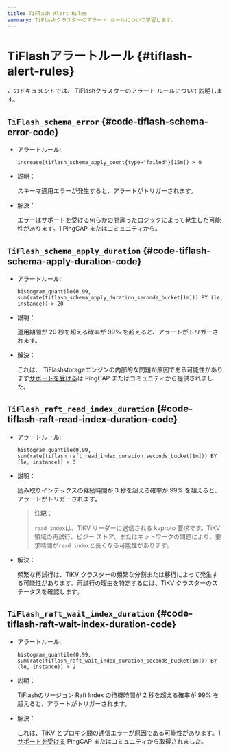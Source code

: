 ```yaml
---
title: TiFlash Alert Rules
summary: TiFlashクラスターのアラート ルールについて学習します。
---
```


# TiFlashアラートルール {#tiflash-alert-rules}

このドキュメントでは、 TiFlashクラスターのアラート ルールについて説明します。

## <code>TiFlash_schema_error</code> {#code-tiflash-schema-error-code}

-   アラートルール:

    `increase(tiflash_schema_apply_count{type="failed"}[15m]) > 0`

-   説明：

    スキーマ適用エラーが発生すると、アラートがトリガーされます。

-   解決：

    エラーは[サポートを受ける](/support.md)何らかの間違ったロジックによって発生した可能性があります。1 PingCAP またはコミュニティから。

## <code>TiFlash_schema_apply_duration</code> {#code-tiflash-schema-apply-duration-code}

-   アラートルール:

    `histogram_quantile(0.99, sum(rate(tiflash_schema_apply_duration_seconds_bucket[1m])) BY (le, instance)) > 20`

-   説明：

    適用期間が 20 秒を超える確率が 99% を超えると、アラートがトリガーされます。

-   解決：

    これは、 TiFlashstorageエンジンの内部的な問題が原因である可能性があります[サポートを受ける](/support.md)は PingCAP またはコミュニティから提供されました。

## <code>TiFlash_raft_read_index_duration</code> {#code-tiflash-raft-read-index-duration-code}

-   アラートルール:

    `histogram_quantile(0.99, sum(rate(tiflash_raft_read_index_duration_seconds_bucket[1m])) BY (le, instance)) > 3`

-   説明：

    読み取りインデックスの継続時間が 3 秒を超える確率が 99% を超えると、アラートがトリガーされます。

    > **注記：**
    >
    > `read index`は、TiKV リーダーに送信される kvproto 要求です。TiKV 領域の再試行、ビジー ストア、またはネットワークの問題により、要求時間が`read index`と長くなる可能性があります。

-   解決：

    頻繁な再試行は、TiKV クラスターの頻繁な分割または移行によって発生する可能性があります。再試行の理由を特定するには、TiKV クラスターのステータスを確認します。

## <code>TiFlash_raft_wait_index_duration</code> {#code-tiflash-raft-wait-index-duration-code}

-   アラートルール:

    `histogram_quantile(0.99, sum(rate(tiflash_raft_wait_index_duration_seconds_bucket[1m])) BY (le, instance)) > 2`

-   説明：

    TiFlashのリージョン Raft Index の待機時間が 2 秒を超える確率が 99% を超えると、アラートがトリガーされます。

-   解決：

    これは、TiKV とプロキシ間の通信エラーが原因である可能性があります。1 [サポートを受ける](/support.md) PingCAP またはコミュニティから取得されました。
